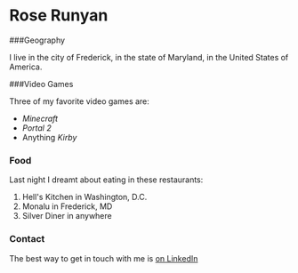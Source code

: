 # Rose Runyan

###Geography

I live in the city of Frederick, in the state of Maryland, in the United States of America.

###Video Games

Three of my favorite video games are:
- *Minecraft*
- *Portal 2*
- Anything *Kirby*

### Food

Last night I dreamt about eating in these restaurants:
1. Hell's Kitchen in Washington, D.C.
2. Monalu in Frederick, MD
3. Silver Diner in anywhere

### Contact
The best way to get in touch with me is [on LinkedIn](https://www.linkedin.com/in/rose-runyan-380472228)

